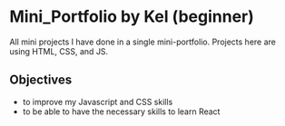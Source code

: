 # Mini_Portfolio by Kel (beginner)

All mini projects I have done in a single mini-portfolio. Projects here are using HTML, CSS, and JS.

## Objectives

- to improve my Javascript and CSS skills
- to be able to have the necessary skills to learn React
